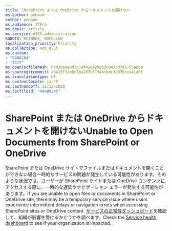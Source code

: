 ```yaml
---
title: SharePoint または OneDrive からドキュメントを開けない
ms.author: pebaum
author: pebaum
ms.audience: ITPro
ms.topic: article
ms.service: o365-administration
ROBOTS: NOINDEX, NOFOLLOW
localization_priority: Priority
ms.collection: Adm_O365
ms.custom:
- "9000104"
- "7227"
ms.openlocfilehash: dab30b9e4d726af426829e63c8475d7d1755a8ce
ms.sourcegitcommit: a9415f3ae8c7ba267b5134bcbdc1e070cea41a0f
ms.translationtype: HT
ms.contentlocale: ja-JP
ms.lasthandoff: 11/12/2020
ms.locfileid: "49089245"
---
```

# <a name="unable-to-open-documents-from-sharepoint-or-onedrive"></a><span data-ttu-id="2145c-102">SharePoint または OneDrive からドキュメントを開けない</span><span class="sxs-lookup"><span data-stu-id="2145c-102">Unable to Open Documents from SharePoint or OneDrive</span></span>

<span data-ttu-id="2145c-103">SharePoint または OneDrive サイトでファイルまたはドキュメントを開くことができない場合一時的なサービスの問題が発生している可能性があります。そのような状況では、ユーザーが SharePoint サイトまたは OneDrive コンテンツにアクセスする際に、一時的な遅延やナビゲーション エラーが発生する可能性があります。</span><span class="sxs-lookup"><span data-stu-id="2145c-103">If you are unable to open files or documents in SharePoint or OneDrive site, there may be a temporary service issue where users experience intermittent delays or navigation errors when accessing SharePoint sites or OneDrive content.</span></span> <span data-ttu-id="2145c-104">[サービスの正常性ダッシュボード](https://admin.microsoft.com/AdminPortal/Home#/servicehealth)を確認して、組織が影響を受けるかどうかを調べます。</span><span class="sxs-lookup"><span data-stu-id="2145c-104">Check the [Service health dashboard](https://admin.microsoft.com/AdminPortal/Home#/servicehealth) to see if your organization is impacted.</span></span>
